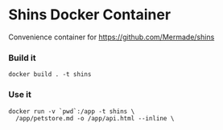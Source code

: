 # Shins Docker Container

Convenience container for https://github.com/Mermade/shins

### Build it

`docker build . -t shins`

### Use it

```
docker run -v `pwd`:/app -t shins \
  /app/petstore.md -o /app/api.html --inline \
```

